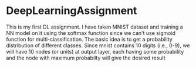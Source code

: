 # DeepLearningAssignment
This is my first DL assignment. I have taken MNIST dataset and training a NN model on it using the softmax function since we can't use sigmoid function for multi-classification. The basic idea is to get a probability distribution of different classes. Since mnist contains 10 digits (i.e., 0-9), we will have 10 nodes (or units) at output layer, each having some probability and the node with maximum probabilty will give the desired result
